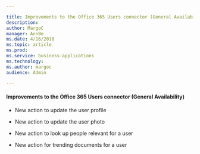 ```yaml
---

title: Improvements to the Office 365 Users connector (General Availability)
description: 
author: MargoC
manager: AnnBe
ms.date: 4/16/2018
ms.topic: article
ms.prod: 
ms.service: business-applications
ms.technology: 
ms.author: margoc
audience: Admin

---
```

#### Improvements to the Office 365 Users connector (General Availability)

-   New action to update the user profile

-   New action to update the user photo

-   New action to look up people relevant for a user

-   New action for trending documents for a user
